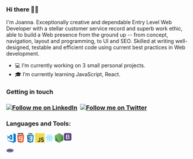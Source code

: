 ### Hi there 🙋🏼

<p>I'm Joanna.
Exceptionally creative and dependable Entry Level Web Developer with a stellar customer service record and superb work ethic, able to build a Web presence from the ground up -- from concept, navigation, layout and programming, to UI and SEO.
Skilled at writing well-designed, testable and efficient code using current best practices in Web development.</p>

- 💻 I’m currently working on 3 small personal projects.
- 🎓 I’m currently learning JavaScript, React.
<div>
  <h3>Getting in touch<h3>
  <a href="https://www.linkedin.com/in/joannasmerea/" title="Follow me on LinkedIn" rel="nofollow">
  <img width="24" alt="Follow me on LinkedIn" src="https://raw.githubusercontent.com/trekhleb/trekhleb/master/assets/icons/linkedin.svg" style="max-width:100%;"></a>&nbsp;
  <a href="https://twitter.com/joannasmerea" title="Follow me on Twitter" rel="nofollow">
  <img width="24" alt="Follow me on Twitter" src="https://raw.githubusercontent.com/trekhleb/trekhleb/master/assets/icons/twitter.svg" style="max-width:100%;"></a>&nbsp;
</div>
<div>
  <h3>Languages and Tools:</h3>
  <p><a target="_blank" rel="noopener noreferrer" href="https://raw.githubusercontent.com/github/explore/80688e429a7d4ef2fca1e82350fe8e3517d3494d/topics/visual-studio-code/visual-studio-code.png"><img align="left" alt="Visual Studio Code" width="26px" src="https://raw.githubusercontent.com/github/explore/80688e429a7d4ef2fca1e82350fe8e3517d3494d/topics/visual-studio-code/visual-studio-code.png" style="max-width:100%;"></a></p>
  <p><a target="_blank" rel="noopener noreferrer" href="https://raw.githubusercontent.com/github/explore/80688e429a7d4ef2fca1e82350fe8e3517d3494d/topics/html/html.png"><img align="left" alt="HTML5" width="26px" src="https://raw.githubusercontent.com/github/explore/80688e429a7d4ef2fca1e82350fe8e3517d3494d/topics/html/html.png" style="max-width:100%;"></a></p>
  <p><a target="_blank" rel="noopener noreferrer" href="https://raw.githubusercontent.com/github/explore/80688e429a7d4ef2fca1e82350fe8e3517d3494d/topics/css/css.png"><img align="left" alt="CSS3" width="26px" src="https://raw.githubusercontent.com/github/explore/80688e429a7d4ef2fca1e82350fe8e3517d3494d/topics/css/css.png" style="max-width:100%;"></a></p>
  <p><a target="_blank" rel="noopener noreferrer" href="https://raw.githubusercontent.com/github/explore/80688e429a7d4ef2fca1e82350fe8e3517d3494d/topics/javascript/javascript.png"><img align="left" alt="JavaScript" width="26px" src="https://raw.githubusercontent.com/github/explore/80688e429a7d4ef2fca1e82350fe8e3517d3494d/topics/javascript/javascript.png" style="max-width:100%;"></a></p>
  <p><a target="_blank" rel="noopener noreferrer" href="https://raw.githubusercontent.com/github/explore/80688e429a7d4ef2fca1e82350fe8e3517d3494d/topics/react/react.png">
    <img align="left" alt="React" width="26px" src="https://raw.githubusercontent.com/github/explore/80688e429a7d4ef2fca1e82350fe8e3517d3494d/topics/react/react.png" style="max-width:100%;"></a></p>
  <p><a target="_blank" rel="noopener noreferrer" href="/topics/nodejs" title="Node.js"><img align="left" src="https://raw.githubusercontent.com/github/explore/80688e429a7d4ef2fca1e82350fe8e3517d3494d/topics/nodejs/nodejs.png" width="26" style="max-width:100%;" alt="nodejs logo"></a></p>
  <p><a target="_blank" rel="noopener noreferrer" href="/topics/bootstrap" title="Bootstrap"><img src="https://raw.githubusercontent.com/github/explore/80688e429a7d4ef2fca1e82350fe8e3517d3494d/topics/bootstrap/bootstrap.png" width="20" style="max-width:100%;" alt="bootstrap logo"></a></p>
  <p><a target="_blank" rel="noopener noreferrer" href="/topics/php" title="PHP"><img src="https://raw.githubusercontent.com/github/explore/ccc16358ac4530c6a69b1b80c7223cd2744dea83/topics/php/php.png" width="20" style="max-width:100%;" alt="php logo"></a></p>
</div>


